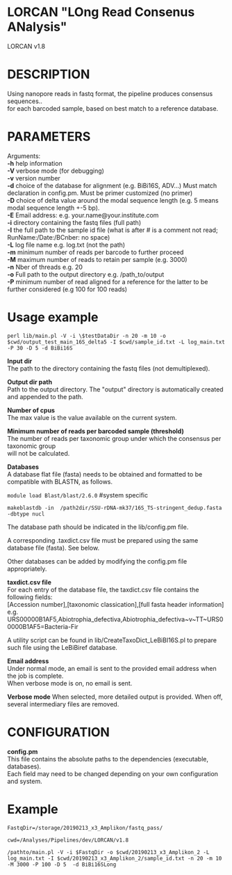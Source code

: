 
LORCAN "LOng Read Consenus ANalysis" 	 
====================================
LORCAN v1.8

# DESCRIPTION   
Using nanopore reads in fastq format, the pipeline produces consensus sequences..     
for each barcoded sample, based on best match to a reference database.    

# PARAMETERS        

Arguments:      
**-h** help information            
**-V** verbose mode (for debugging)      
**-v** version number      
**-d** choice of the database for alignment (e.g. BiBi16S, ADV...) Must match declaration in config.pm. Must be primer customized (no primer)       
**-D** choice of delta value around the modal sequence length (e.g. 5 means modal sequence length +-5 bp).       
**-E** Email address: e.g.  your.name\@your.institute.com       
**-i** directory containing the fastq files (full path)      
**-I** the full path to the sample id file (what is after # is a comment not read; RunName:/Date:/BCnber: no space)      
**-L** log file name e.g. log.txt (not the path)        
**-m** minimum number of reads per barcode to further proceed        
**-M** maximum number of reads to retain per sample (e.g. 3000)      
**-n** Nber of threads e.g. 20       
**-o** Full path to the output directory e.g. /path_to/output        
**-P** minimum  number of read aligned for a reference for the latter to be further considered (e.g 100 for 100 reads)        

# Usage example   
`perl lib/main.pl -V -i \$testDataDir -n 20 -m 10 -o $cwd/output_test_main_16S_delta5 -I $cwd/sample_id.txt -L log_main.txt -P 30 -D 5 -d BiBi16S`      
	
**Input dir**     		
The path to the directory containing the fastq files (not demultiplexed).          
		
**Output dir path**   
Path to the output directory. The "output" directory is automatically created and appended to the path.    
		
**Number of cpus**   
The max value is the value available on the current system.		
		
**Minimum number of reads per barcoded sample (threshold)**   
The number of reads per taxonomic group under which the consensus per taxonomic group 		
will not be calculated.		
		
**Databases**   
A database flat file (fasta) needs to be obtained and formatted to be compatible with BLASTN, as follows.     

`module load Blast/blast/2.6.0` #system specific     

`makeblastdb -in  /path2dir/SSU-rDNA-mk37/16S_TS-stringent_dedup.fasta -dbtype nucl`     

The database path should be indicated in the lib/config.pm file.     

A corresponding .taxdict.csv file must be prepared using the same database file (fasta). See below.      

Other databases can be added by modifying the config.pm file appropriately.    

**taxdict.csv file**   
For each entry of the database file, the taxdict.csv file contains the following fields:     
[Accession number],[taxonomic classication],[full fasta header information]      
e.g. URS00000B1AF5,Abiotrophia_defectiva,Abiotrophia_defectiva~v~TT~URS00000B1AF5=Bacteria-Fir      
			
A utility script can be found in lib/CreateTaxoDict_LeBiBI16S.pl to prepare such file using the LeBiBiref database.     
		
      
		
**Email address**   
Under normal mode, an email is sent to the provided email address when the job is complete.    
When verbose mode is on, no email is sent.   

**Verbose mode**
When selected, more detailed output is provided. When off, several intermediary files are removed.    
		
		
# CONFIGURATION   
**config.pm**   
This file contains the absolute paths to the dependencies (executable, databases).    
Each field may need to be changed depending on your own configuration and system.    

# Example

`FastqDir=/storage/20190213_x3_Amplikon/fastq_pass/`   

`cwd=/Analyses/Pipelines/dev/LORCAN/v1.8`   

`/pathto/main.pl -V -i $FastqDir -o $cwd/20190213_x3_Amplikon_2 -L log_main.txt -I $cwd/20190213_x3_Amplikon_2/sample_id.txt -n 20 -m 10 -M 3000 -P 100 -D 5  -d BiBi16SLong`
     

		
